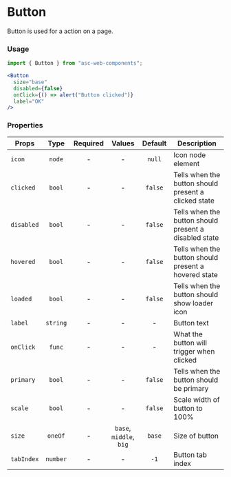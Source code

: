 # Button

Button is used for a action on a page.

### Usage

```js
import { Button } from "asc-web-components";
```

```jsx
<Button
  size="base"
  disabled={false}
  onClick={() => alert("Button clicked")}
  label="OK"
/>
```

### Properties

| Props      |   Type   | Required |         Values          | Default | Description                                           |
| ---------- | :------: | :------: | :---------------------: | :-----: | ----------------------------------------------------- |
| `icon`     |  `node`  |    -     |            -            | `null`  | Icon node element                                     |
| `clicked`  |  `bool`  |    -     |            -            | `false` | Tells when the button should present a clicked state  |
| `disabled` |  `bool`  |    -     |            -            | `false` | Tells when the button should present a disabled state |
| `hovered`  |  `bool`  |    -     |            -            | `false` | Tells when the button should present a hovered state  |
| `loaded`   |  `bool`  |    -     |            -            | `false` | Tells when the button should show loader icon         |
| `label`    | `string` |    -     |            -            |    -    | Button text                                           |
| `onClick`  |  `func`  |    -     |            -            |    -    | What the button will trigger when clicked             |
| `primary`  |  `bool`  |    -     |            -            | `false` | Tells when the button should be primary               |
| `scale`    |  `bool`  |    -     |            -            | `false` | Scale width of button to 100%                         |
| `size`     | `oneOf`  |    -     | `base`, `middle`, `big` | `base`  | Size of button                                        |
| `tabIndex` | `number` |    -     |            -            |  `-1`   | Button tab index                                      |
